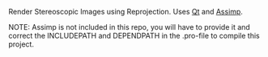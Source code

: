 Render Stereoscopic Images using Reprojection. 
Uses [Qt](https://www.qt.io/) and [Assimp](http://www.assimp.org/).

NOTE: Assimp is not included in this repo, you will have to provide it and correct the INCLUDEPATH and DEPENDPATH in the .pro-file to compile this project.


